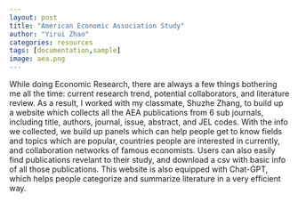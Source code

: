 ```yaml
---
layout: post
title: "American Economic Association Study"
author: "Yirui Zhao"
categories: resources
tags: [documentation,sample]
image: aea.png
---
```


While doing Economic Research, there are always a few things bothering me all the time: current research trend, potential collaborators, and literature review. As a result, I worked with my classmate, Shuzhe Zhang, to build up a website which collects all the AEA publications from 6 sub journals, including title, authors, journal, issue, abstract, and JEL codes. With the info we collected, we build up panels which can help people get to know fields and topics which are popular, countries people are interested in currently, and collaboration networks of famous economists. Users can also easily find publications revelant to their study, and download a csv with basic info of all those publications. This website is also equipped with Chat-GPT, which helps people categorize and summarize literature in a very efficient way.
